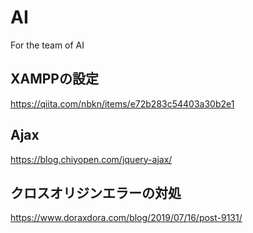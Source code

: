 # AI
For the team of AI

## XAMPPの設定
https://qiita.com/nbkn/items/e72b283c54403a30b2e1

## Ajax
https://blog.chiyopen.com/jquery-ajax/

## クロスオリジンエラーの対処
https://www.doraxdora.com/blog/2019/07/16/post-9131/
